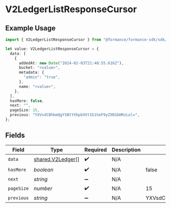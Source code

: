 # V2LedgerListResponseCursor

## Example Usage

```typescript
import { V2LedgerListResponseCursor } from "@formance/formance-sdk/sdk/models/shared";

let value: V2LedgerListResponseCursor = {
  data: [
    {
      addedAt: new Date("2024-02-03T21:48:55.616Z"),
      bucket: "<value>",
      metadata: {
        "admin": "true",
      },
      name: "<value>",
    },
  ],
  hasMore: false,
  next: "",
  pageSize: 15,
  previous: "YXVsdCBhbmQgYSBtYXhpbXVtIG1heF9yZXN1bHRzLol=",
};
```

## Fields

| Field                                                       | Type                                                        | Required                                                    | Description                                                 | Example                                                     |
| ----------------------------------------------------------- | ----------------------------------------------------------- | ----------------------------------------------------------- | ----------------------------------------------------------- | ----------------------------------------------------------- |
| `data`                                                      | [shared.V2Ledger](../../../sdk/models/shared/v2ledger.md)[] | :heavy_check_mark:                                          | N/A                                                         |                                                             |
| `hasMore`                                                   | *boolean*                                                   | :heavy_check_mark:                                          | N/A                                                         | false                                                       |
| `next`                                                      | *string*                                                    | :heavy_minus_sign:                                          | N/A                                                         |                                                             |
| `pageSize`                                                  | *number*                                                    | :heavy_check_mark:                                          | N/A                                                         | 15                                                          |
| `previous`                                                  | *string*                                                    | :heavy_minus_sign:                                          | N/A                                                         | YXVsdCBhbmQgYSBtYXhpbXVtIG1heF9yZXN1bHRzLol=                |